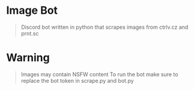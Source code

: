 # Image Bot
> Discord bot written in python that scrapes images from ctrlv.cz and prnt.sc

# Warning
> Images may contain NSFW content 
> To run the bot make sure to replace the bot token in scrape.py and bot.py

